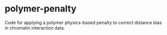 # polymer-penalty
Code for applying a polymer physics-based penalty to correct distance bias in chromatin interaction data.

